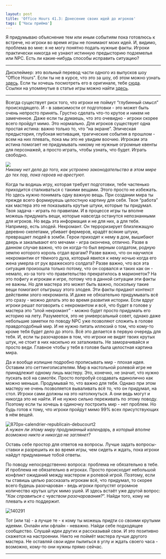```yaml
---

layout: post
title: 'Office Hours 41.3: Донесение своих идей до игроков'
tags: ['Часы приёма']
---
```


Я придумываю объяснение тем или иным событиям пока готовлюсь к встрече, но игроки во время игры не понимают моих идей. И, видимо, проблема во мне: я не могу понятно подать нужные факты. Игроки практически никогда не узнают истинную предысторию подземелья или NPC. Есть ли какие-нибудь способы исправить ситуацию?



* * *





Дисклеймер: это вольный перевод части одного из выпусков шоу "Office Hours". Если ты не в курсе, что это за шоу, об этом можно узнать [здесь](https://rpgbasement.xyz/2017-03-21-o_o_wtf/). Если ты хочешь посмотреть его в оригинале, тебе [сюда](https://www.youtube.com/playlist?list=PLAmPx8nWedFVGdrP2JmcYzdvZC8sWV5b4).  
Ссылки на упомянутые в статье игры можно найти [здесь](https://rpgbasement.xyz/2017-07-08-o_o_b_s/).





* * *



Всегда существует риск того, что игроки не поймут “глубинный смысл” происходящего. И - в зависимости от подготовки - это может быть очень непросто принять. Грустно сделать что-то крутое и никем не замеченное. Даже если ты думаешь, что это очевидно - игроки скорее всего пройдут мимо. Это нормально. Для игроков существует одна простая истина: важно только то, что “на экране”. Эпическая предыстория, глубокая мотивация, трагические события в прошлом - всем на них плевать, пока мы это не увидим воочию. Игрокам эта истина помогает не придумывать никому не нужные огромные квенты для персонажей, а просто играть, чтобы узнать, что будет. Играть свободно.



![](https://wunderwaffla.files.wordpress.com/2017/08/18888953_1096886580413511_6797714541187694592_n.jpg)  
_Никому нет дела до того, как устроено законодательство в этом мире до тех пор, пока героев на арестуют._



Когда ты водишь игру, которая требует подготовки, тебе частенько приходится сталкиваться с такими вещами. Этого просто не избежать. Но здесь нужно понимать одну важную вещь. При создании мира ты прежде всего формируешь целостную картину для себя. Твоя “работа” как мастера это не показывать крутые штуки, которые ты придумал. Твоя задача - играть по правилам. И в процессе игры ты вполне можешь придумать вещи, которые навсегда останутся непознанными для игроков. Но ведь эта информация и не для них, а для тебя. Например, есть злодей. Некромант. Он терроризирует близлежащую деревню скелетами, убивает фермеров, крадёт всякие штуки, превращает людей в зомби. Герои приходят к нему в дом, вышибают дверь и закалывают его мечами - игра окончена, отлично. Разве в данном случае важно, что он когда-то был верным солдатом, родную землю которого король отдал врагам? Разве важно, что он научился некромантии от тёмного духа, который явился к нему ночью когда его жена умерла от рук вражеского солдата? Разве важно, что вся эта ситуация произошла только потому, что он сорвался и таких как он - немало, из-за того что правительство прекратилось в марионеток? На это пофигу и игрокам и игре, потому что в данной ситуации эти факты не важны. Но для мастера это может быть важно, поскольку такие вещи помогают отыгрышу этого злодея. Эти факты придают контекст действиям злого некроманта. И даже не обязательно придумывать всё это сразу - можно делать это во время развития истории. Если вдруг игроки решат поговорить с некромантом и всё, что будет в голове у мастера это “злой некромант” - можно будет просто придумать его историю на лету. Разумеется, это не универсальный совет, однако даже небольшие заметки по поводу NPC уже позволяют сложить в голове правдоподобный мир. И не нужно питать иллюзий о том, что кому-то кроме тебя будет дело до этого. Всё это делается в первую очередь для тебя. И, если ты разочарован в том, что игроки не видят твоих крутых штук, не стоит в них насильно их заталкивать. Не заморачивайся и просто веди. Главное чтобы у тебя в голове была целостная картина мира.

Да и вообще излишне подробно прописывать мир - плохая идея. Оставим это сеттингописателям. Мир в настольной ролевой игре не принадлежит одному лишь мастеру. Это, конечно, не значит, что нужно пускать всё на самотёк. Просто попробуй создавать единолично как можно меньше. Продумывай то, что важно для тебя. Однако при этом мастеру не очень позволяется вываливать всё то, что он придумал, на стол. Игроки сами должны на это натолкнуться. А они ведь могут и никогда это не найти. И не нужно сильно переживать по этому поводу. Поэтому если ты хочешь в одиночку построить мир - нет проблем. Но будь готов к тому, что игроки пройдут мимо 99% всех присутствующих в нём вещей.



![870px-calendrier-republicain-debucourt2](https://wunderwaffla.files.wordpress.com/2017/08/870px-calendrier-republicain-debucourt2.jpg)  
_А нужен ли этому миру продуманный календарь, в который вполне возможно никто и никогда не заглянет?_



Оставь себе простор для ответов на вопросы. Лучше задать вопросы-ставки и разрешить их во время игры, чем сидеть и ждать, пока игроки найдут придуманные тобой ответы. 

По поводу непосредственно вопроса: проблема не обязательно в тебе. И проблема не обязательно в игроках. Просто происходит небольшой конфликт ожиданий между мастером и ролевой игрой. Поэтому, если ты ставишь целью рассказать игрокам всё, что придумал, то скорее всего будешь разочарован - ведь игроки пропустят огромное количество крутых штук мимо ушей. И здесь встаёт уже другой вопрос: ”_Как справиться с чувством разочарования?_”. Найди того, кому не плевать и кто поддержит.

![140291](https://wunderwaffla.files.wordpress.com/2017/08/140291.jpeg)

Тот (или та) - а лучше те - к кому ты можешь придти со своими крутыми идеями. Онлайн или офлайн - неважно. Найди себе подходящее сообщество. Слушай идеи других и рассказывай свои. И это позитивно скажется на настроении. Никто не поймёт мастера лучше другого мастера. Не оставляй свои идеи пылиться в углу и ждать своего часа - возможно, кому-то они нужны прямо сейчас.



* * *
